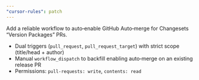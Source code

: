 ```yaml
---
"cursor-rules": patch
---
```


Add a reliable workflow to auto‑enable GitHub Auto‑merge for Changesets “Version Packages” PRs.

- Dual triggers (`pull_request`, `pull_request_target`) with strict scope (title/head + author)
- Manual `workflow_dispatch` to backfill enabling auto‑merge on an existing release PR
- Permissions: `pull-requests: write`, `contents: read`


